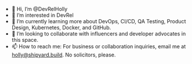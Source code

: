 - 👋 Hi, I’m @DevRelHolly
- 👀 I’m interested in DevRel
- 🌱 I’m currently learning more about DevOps, CI/CD, QA Testing, Product Design, Kubernetes, Docker, and GitHub.
- 💞️ I’m looking to collaborate with influencers and developer advocates in this space.
- 📫 How to reach me: For business or collaboration inquiries, email me at holly@shipyard.build. No solicitors, please.

<!---
DevRelHolly/DevRelHolly is a ✨ special ✨ repository because its `README.md` (this file) appears on your GitHub profile.
You can click the Preview link to take a look at your changes.
--->
